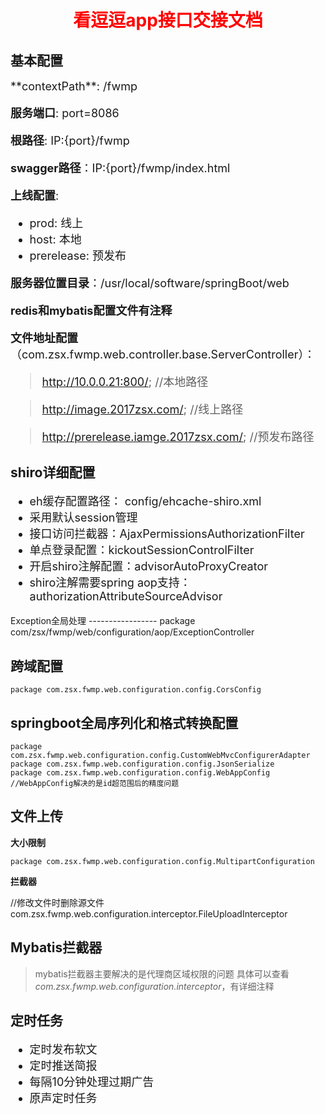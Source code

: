 <h1 align=center><font color=red>看逗逗app接口交接文档</font></h1>

基本配置
-------
<font size=4 >
**contextPath**: /fwmp

**服务端口**: port=8086

**根路径**: IP:{port}/fwmp

**swagger路径**：IP:{port}/fwmp/index.html

**上线配置**: 
	
- prod: 线上
- host: 本地
- prerelease: 预发布

**服务器位置目录**：/usr/local/software/springBoot/web

**redis和mybatis配置文件有注释**

**文件地址配置**（com.zsx.fwmp.web.controller.base.ServerController）：

>http://10.0.0.21:800/;    //本地路径

>http://image.2017zsx.com/;    //线上路径

>http://prerelease.iamge.2017zsx.com/;    //预发布路径

</font>

shiro详细配置
-------------
<font size=4 >

- eh缓存配置路径： config/ehcache-shiro.xml
- 采用默认session管理
- 接口访问拦截器：AjaxPermissionsAuthorizationFilter
- 单点登录配置：kickoutSessionControlFilter
- 开启shiro注解配置：advisorAutoProxyCreator
- shiro注解需要spring aop支持：authorizationAttributeSourceAdvisor

</font>
Exception全局处理
-----------------
	package com/zsx/fwmp/web/configuration/aop/ExceptionController

跨域配置
-------
	package com.zsx.fwmp.web.configuration.config.CorsConfig

springboot全局序列化和格式转换配置
--------------------------------
	package com.zsx.fwmp.web.configuration.config.CustomWebMvcConfigurerAdapter
	package com.zsx.fwmp.web.configuration.config.JsonSerialize
	package com.zsx.fwmp.web.configuration.config.WebAppConfig
	//WebAppConfig解决的是id超范围后的精度问题

文件上传
---------
**大小限制**

	package com.zsx.fwmp.web.configuration.config.MultipartConfiguration

**拦截器**

//修改文件时删除源文件
com.zsx.fwmp.web.configuration.interceptor.FileUploadInterceptor

Mybatis拦截器
-------------

> mybatis拦截器主要解决的是代理商区域权限的问题
> 具体可以查看*com.zsx.fwmp.web.configuration.interceptor*，有详细注释

定时任务
--------

<font size=4 >

- 定时发布软文
- 定时推送简报
- 每隔10分钟处理过期广告
- 原声定时任务

</font>









